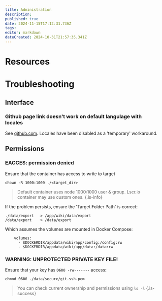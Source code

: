 ```yaml
---
title: Administration
description: 
published: true
date: 2024-11-15T17:12:31.736Z
tags: 
editor: markdown
dateCreated: 2024-10-31T21:57:35.341Z
---
```


# Resources

# Troubleshooting
## Interface
### Github page link doesn't work on default langulage with locales
See [github.com](https://github.com/requarks/wiki/discussions/7297).
Locales have been disabled as a 'temporary' workaround.

## Permissions
### EACCES: permission denied
Ensure that the container has access to write to target
```
chown -R 1000:1000 ./<target_dir>
```
> Default container uses node 1000:1000 user & group. Lscr.io container may use custom ones.
{.is-info}

If the problem persists, ensure the 'Target Folder Path' is correct:
```
./data/export	> /app/wiki/data/export
/data/export	> /data/export
```
Which assumes the volumes are mounted in Docker Compose:
```
    volumes:
      - $DOCKERDIR/appdata/wiki/app/config:/config:rw
      - $DOCKERDIR/appdata/wiki/app/data:/data:rw
```

### WARNING: UNPROTECTED PRIVATE KEY FILE!
Ensure that your key has `0600 -rw-------` access:
```
chmod 0600 ./data/secure/git-ssh.pem
```
> You can check current ownership and permissions using `ls -l`
{.is-success}
